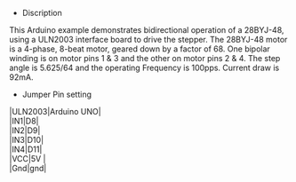* Discription

This Arduino example demonstrates bidirectional operation of a 
28BYJ-48, using a ULN2003 interface board to drive the stepper.
The 28BYJ-48 motor is a 4-phase, 8-beat motor, geared down by
a factor of 68. One bipolar winding is on motor pins 1 & 3 and
the other on motor pins 2 & 4. The step angle is 5.625/64 and the 
operating Frequency is 100pps. Current draw is 92mA. 

* Jumper Pin setting

|ULN2003|Arduino UNO|  
|IN1|D8|  
|IN2|D9|  
|IN3|D10|  
|IN4|D11|  
|VCC|5V |  
|Gnd|gnd|  
